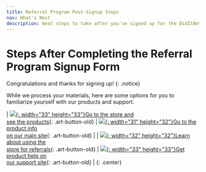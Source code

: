 ```yaml
---
title: Referral Program Post-Signup Steps
nav: What's Next
description: Next steps to take after you've signed up for the DidItBetter Referral Program
---
```


Steps After Completing the Referral Program Signup Form
=======================================================

Congratulations and thanks for signing up!
{: .notice}

While we process your materials, here are some options for you to
familiarize yourself with our products and support.

| <span class="big">[![]({{urls.theme}}/media/basket.png){: width="33" height="33"}Go to the store and<br />see the products][1]{: .art-button-old}</span> | <span class="big">[![]({{urls.theme}}/media/home.png){: width="31" height="32"}Go to the product info<br /> on our main site][2]{: .art-button-old}</span> |
| <span class="big">[![]({{urls.theme}}/media/tool.png){: width="32" height="32"}Learn about using the<br />store for referrals][3]{: .art-button-old}</span> | <span class="big">[![]({{urls.theme}}/media/warning.png){: width="33" height="33"}Get product help on<br />our support site][4]{: .art-button-old}</span> |
{: .center}

[1]: https://store.diditbetter.com/login
[2]: http://www.diditbetter.com/products.aspx
[3]: /referral-program-details/#getting-started
[4]: http://support.diditbetter.com/

